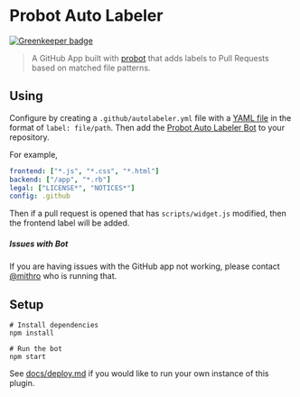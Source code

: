 # Probot Auto Labeler

[![Greenkeeper badge](https://badges.greenkeeper.io/probot/autolabeler.svg)](https://greenkeeper.io/)

> A GitHub App built with [probot](https://github.com/probot/probot) that adds labels to Pull Requests based on matched file patterns.

## Using

Configure by creating a `.github/autolabeler.yml` file with a [YAML file](https://en.wikipedia.org/wiki/YAML) in the format of `label: file/path`. Then add the [Probot Auto Labeler Bot](https://github.com/apps/probot-autolabeler) to your repository.

For example,

```yaml
frontend: ["*.js", "*.css", "*.html"]
backend: ["/app", "*.rb"]
legal: ["LICENSE*", "NOTICES*"]
config: .github
```

Then if a pull request is opened that has `scripts/widget.js` modified, then the frontend label will be added.

##### Issues with Bot

If you are having issues with the GitHub app not working, please contact [@mithro](mailto:me@mith.ro?subject=Issue%20with%20Probot%20Auto%20Labeler) who is running that.

## Setup

```
# Install dependencies
npm install

# Run the bot
npm start
```

See [docs/deploy.md](docs/deploy.md) if you would like to run your own instance of this plugin.
